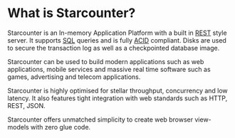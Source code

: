 # What is Starcounter?

Starcounter is an In-memory Application Platform with a built in <a href="http://en.wikipedia.org/wiki/Representational_state_transfer">REST</a> style server. It supports <a href="http://en.wikipedia.org/wiki/Sql">SQL</a> queries and is fully <a href="http://en.wikipedia.org/wiki/ACID">ACID</a> compliant. Disks are used to secure the transaction log as well as a checkpointed database image.

Starcounter can be used to build modern applications such as web applications, mobile services and massive real time software such as games, advertising and telecom applications.

Starcounter is highly optimised for stellar throughput, concurrency and low latency. It also features tight integration with web standards such as HTTP, REST, JSON.

Starcounter offers unmatched simplicity to create web browser view-models with zero glue code.